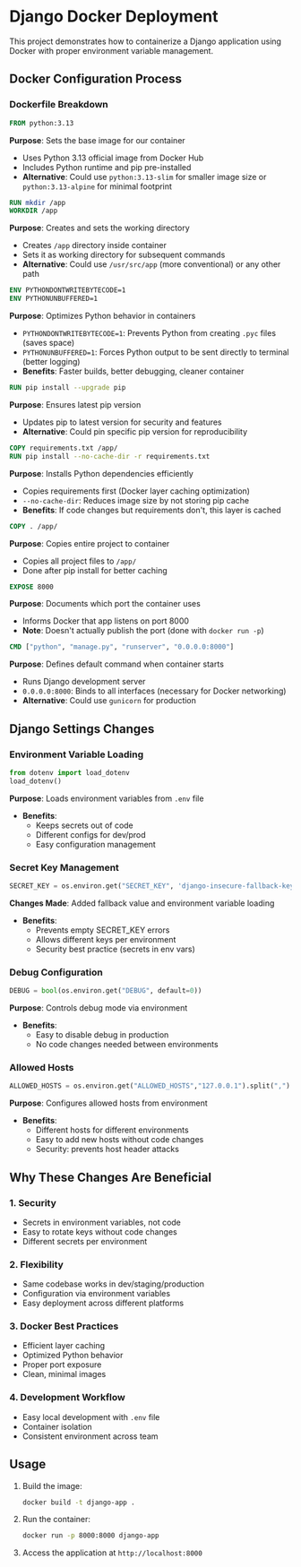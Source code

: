 # Django Docker Deployment

This project demonstrates how to containerize a Django application using Docker with proper environment variable management.

## Docker Configuration Process

### Dockerfile Breakdown

```dockerfile
FROM python:3.13
```
**Purpose**: Sets the base image for our container
- Uses Python 3.13 official image from Docker Hub
- Includes Python runtime and pip pre-installed
- **Alternative**: Could use `python:3.13-slim` for smaller image size or `python:3.13-alpine` for minimal footprint

```dockerfile
RUN mkdir /app
WORKDIR /app
```
**Purpose**: Creates and sets the working directory
- Creates `/app` directory inside container
- Sets it as working directory for subsequent commands
- **Alternative**: Could use `/usr/src/app` (more conventional) or any other path

```dockerfile
ENV PYTHONDONTWRITEBYTECODE=1
ENV PYTHONUNBUFFERED=1
```
**Purpose**: Optimizes Python behavior in containers
- `PYTHONDONTWRITEBYTECODE=1`: Prevents Python from creating `.pyc` files (saves space)
- `PYTHONUNBUFFERED=1`: Forces Python output to be sent directly to terminal (better logging)
- **Benefits**: Faster builds, better debugging, cleaner container

```dockerfile
RUN pip install --upgrade pip
```
**Purpose**: Ensures latest pip version
- Updates pip to latest version for security and features
- **Alternative**: Could pin specific pip version for reproducibility

```dockerfile
COPY requirements.txt /app/
RUN pip install --no-cache-dir -r requirements.txt
```
**Purpose**: Installs Python dependencies efficiently
- Copies requirements first (Docker layer caching optimization)
- `--no-cache-dir`: Reduces image size by not storing pip cache
- **Benefits**: If code changes but requirements don't, this layer is cached

```dockerfile
COPY . /app/
```
**Purpose**: Copies entire project to container
- Copies all project files to `/app/`
- Done after pip install for better caching

```dockerfile
EXPOSE 8000
```
**Purpose**: Documents which port the container uses
- Informs Docker that app listens on port 8000
- **Note**: Doesn't actually publish the port (done with `docker run -p`)

```dockerfile
CMD ["python", "manage.py", "runserver", "0.0.0.0:8000"]
```
**Purpose**: Defines default command when container starts
- Runs Django development server
- `0.0.0.0:8000`: Binds to all interfaces (necessary for Docker networking)
- **Alternative**: Could use `gunicorn` for production

## Django Settings Changes

### Environment Variable Loading
```python
from dotenv import load_dotenv
load_dotenv()
```
**Purpose**: Loads environment variables from `.env` file
- **Benefits**: 
  - Keeps secrets out of code
  - Different configs for dev/prod
  - Easy configuration management

### Secret Key Management
```python
SECRET_KEY = os.environ.get("SECRET_KEY", 'django-insecure-fallback-key-change-in-production')
```
**Changes Made**: Added fallback value and environment variable loading
- **Benefits**:
  - Prevents empty SECRET_KEY errors
  - Allows different keys per environment
  - Security best practice (secrets in env vars)

### Debug Configuration
```python
DEBUG = bool(os.environ.get("DEBUG", default=0))
```
**Purpose**: Controls debug mode via environment
- **Benefits**:
  - Easy to disable debug in production
  - No code changes needed between environments

### Allowed Hosts
```python
ALLOWED_HOSTS = os.environ.get("ALLOWED_HOSTS","127.0.0.1").split(",")
```
**Purpose**: Configures allowed hosts from environment
- **Benefits**:
  - Different hosts for different environments
  - Easy to add new hosts without code changes
  - Security: prevents host header attacks

## Why These Changes Are Beneficial

### 1. **Security**
- Secrets in environment variables, not code
- Easy to rotate keys without code changes
- Different secrets per environment

### 2. **Flexibility**
- Same codebase works in dev/staging/production
- Configuration via environment variables
- Easy deployment across different platforms

### 3. **Docker Best Practices**
- Efficient layer caching
- Optimized Python behavior
- Proper port exposure
- Clean, minimal images

### 4. **Development Workflow**
- Easy local development with `.env` file
- Container isolation
- Consistent environment across team

## Usage

1. Build the image:
   ```bash
   docker build -t django-app .
   ```

2. Run the container:
   ```bash
   docker run -p 8000:8000 django-app
   ```

3. Access the application at `http://localhost:8000`
